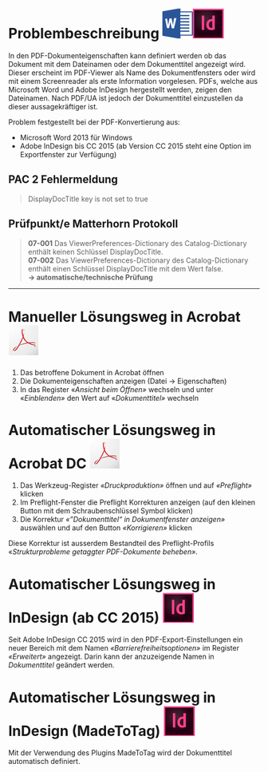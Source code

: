 # Problembeschreibung ![](/assets/icon_word.gif)![](/assets/icon_indesign.gif)

In den PDF-Dokumenteigenschaften kann definiert werden ob das Dokument mit dem Dateinamen oder dem Dokumenttitel angezeigt wird. Dieser erscheint im PDF-Viewer als Name des Dokumentfensters oder wird mit einem Screenreader als erste Information vorgelesen. PDFs, welche aus Microsoft Word und Adobe InDesign hergestellt werden, zeigen den Dateinamen. Nach PDF/UA ist jedoch der Dokumenttitel einzustellen da dieser aussagekräftiger ist.

Problem festgestellt bei der PDF-Konvertierung aus:

* Microsoft Word 2013 für Windows
* Adobe InDesign bis CC 2015 \(ab Version CC 2015 steht eine Option im Exportfenster zur Verfügung\)

## PAC 2 Fehlermeldung

> DisplayDocTitle key is not set to true

## Prüfpunkt/e Matterhorn Protokoll

> **07-001** Das ViewerPreferences-Dictionary des Catalog-Dictionary enthält keinen Schlüssel DisplayDocTitle.  
> **07-002** Das ViewerPreferences-Dictionary des Catalog-Dictionary enthält einen Schlüssel DisplayDocTitle mit dem Wert false.  
> **→ automatische/technische Prüfung**

---

# Manueller Lösungsweg in Acrobat ![](/assets/icon_acrobat.gif)

1. Das betroffene Dokument in Acrobat öffnen
2. Die Dokumenteigenschaften anzeigen \(Datei → Eigenschaften\)
3. In das Register «_Ansicht beim Öffnen»_ wechseln und unter «_Einblenden»_ den Wert auf «_Dokumenttitel»_ wechseln

# Automatischer Lösungsweg in Acrobat DC ![](/assets/icon_acrobat.gif)

1. Das Werkzeug-Register _«Druckproduktion»_ öffnen und auf _«Preflight»_ klicken
2. Im Preflight-Fenster die Preflight Korrekturen anzeigen \(auf den kleinen Button mit dem Schraubenschlüssel Symbol klicken\)
3. Die Korrektur _«”Dokumenttitel“ in Dokumentfenster anzeigen»_ auswählen und auf den Button _«Korrigieren»_ klicken

Diese Korrektur ist ausserdem Bestandteil des Preflight-Profils «_Strukturprobleme getaggter PDF-Dokumente beheben»_.

# Automatischer Lösungsweg in InDesign \(ab CC 2015\) ![](/assets/icon_indesign.gif)

Seit Adobe InDesign CC 2015 wird in den PDF-Export-Einstellungen ein neuer Bereich mit dem Namen _«Barrierefreiheitsoptionen»_ im Register _«Erweitert»_ angezeigt. Darin kann der anzuzeigende Namen in _Dokumenttitel_ geändert werden.

# Automatischer Lösungsweg in InDesign \(MadeToTag\) ![](/assets/icon_indesign.gif)

Mit der Verwendung des Plugins MadeToTag wird der Dokumenttitel automatisch definiert.

